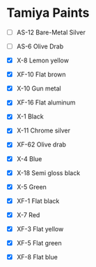 # Tamiya Paints

- [ ] AS-12 Bare-Metal Silver
- [ ] AS-6 Olive Drab
- [x] X-8 Lemon yellow
- [x] XF-10 Flat brown
- [x] X-10 Gun metal
- [x] XF-16 Flat aluminum
- [x] X-1 Black
- [x] X-11 Chrome silver
- [x] XF-62 Olive drab
- [x] X-4 Blue
- [x] X-18 Semi gloss black
- [x] X-5 Green
- [x] XF-1 Flat black
- [x] X-7 Red
- [x] XF-3 Flat yellow
- [x] XF-5 Flat green
- [x] XF-8 Flat blue



